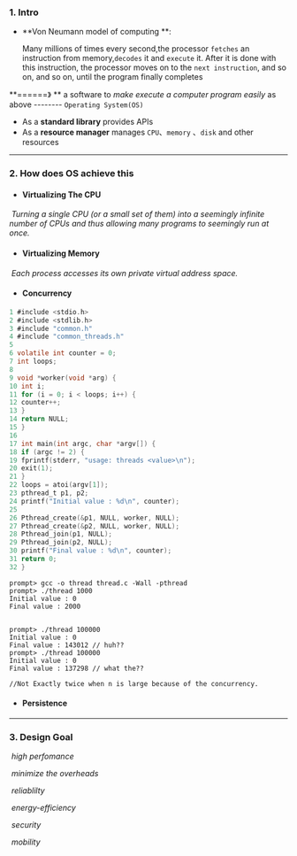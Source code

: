 ### 1. Intro

* **Von Neumann model of computing **:

  Many millions of times every second,the processor `fetches` an instruction from memory,`decodes` it and `execute` it.  After it is done with this instruction, the processor moves on to the `next instruction`, and so on, and so on, until the program finally completes

  

**======》 **  a software to *make execute a computer program easily* as above -------- `Operating System(OS)`



* As a **standard library** provides APIs
* As a **resource manager**  manages `CPU`、`memory` 、`disk` and other resources

______



### 2. How does OS achieve this

- #### Virtualizing The CPU

​				*Turning a single CPU (or a small set of them) into a seemingly infinite number of CPUs and thus 				allowing many programs to seemingly run at once.*

- #### Virtualizing Memory

​				*Each process accesses its own private virtual address space.*

- #### Concurrency	

```c
1 #include <stdio.h>
2 #include <stdlib.h>
3 #include "common.h"
4 #include "common_threads.h"
5
6 volatile int counter = 0;
7 int loops;
8
9 void *worker(void *arg) {
10 int i;
11 for (i = 0; i < loops; i++) {
12 counter++;
13 }
14 return NULL;
15 }
16
17 int main(int argc, char *argv[]) {
18 if (argc != 2) {
19 fprintf(stderr, "usage: threads <value>\n");
20 exit(1);
21 }
22 loops = atoi(argv[1]);
23 pthread_t p1, p2;
24 printf("Initial value : %d\n", counter);
25
26 Pthread_create(&p1, NULL, worker, NULL);
27 Pthread_create(&p2, NULL, worker, NULL);
28 Pthread_join(p1, NULL);
29 Pthread_join(p2, NULL);
30 printf("Final value : %d\n", counter);
31 return 0;
32 }
```

```NObash
prompt> gcc -o thread thread.c -Wall -pthread
prompt> ./thread 1000
Initial value : 0
Final value : 2000


prompt> ./thread 100000
Initial value : 0
Final value : 143012 // huh??
prompt> ./thread 100000
Initial value : 0
Final value : 137298 // what the??

//Not Exactly twice when n is large because of the concurrency.
```

- #### Persistence

---

### 3. Design Goal

​			*high perfomance*

​			*minimize the overheads*

​			*reliablilty*

​			*energy-efficiency*

​			*security*

​			*mobility*


